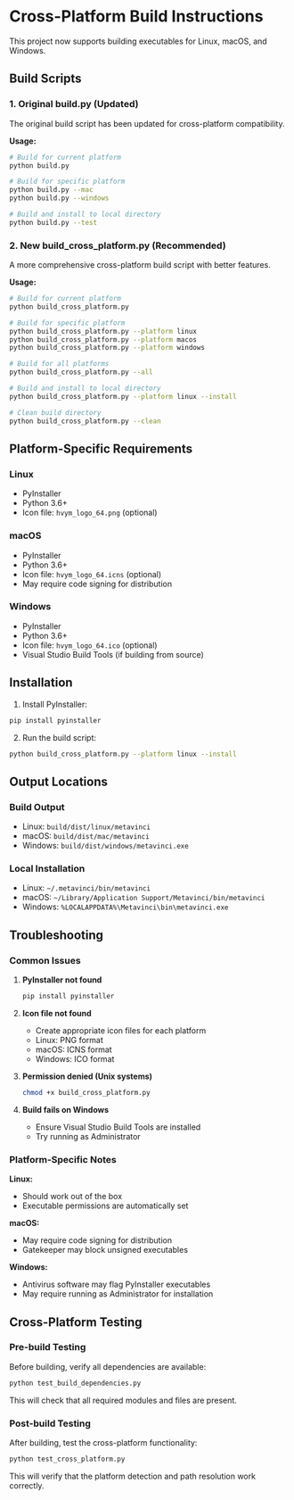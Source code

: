 # Cross-Platform Build Instructions

This project now supports building executables for Linux, macOS, and Windows.

## Build Scripts

### 1. Original build.py (Updated)
The original build script has been updated for cross-platform compatibility.

**Usage:**
```bash
# Build for current platform
python build.py

# Build for specific platform
python build.py --mac
python build.py --windows

# Build and install to local directory
python build.py --test
```

### 2. New build_cross_platform.py (Recommended)
A more comprehensive cross-platform build script with better features.

**Usage:**
```bash
# Build for current platform
python build_cross_platform.py

# Build for specific platform
python build_cross_platform.py --platform linux
python build_cross_platform.py --platform macos
python build_cross_platform.py --platform windows

# Build for all platforms
python build_cross_platform.py --all

# Build and install to local directory
python build_cross_platform.py --platform linux --install

# Clean build directory
python build_cross_platform.py --clean
```

## Platform-Specific Requirements

### Linux
- PyInstaller
- Python 3.6+
- Icon file: `hvym_logo_64.png` (optional)

### macOS
- PyInstaller
- Python 3.6+
- Icon file: `hvym_logo_64.icns` (optional)
- May require code signing for distribution

### Windows
- PyInstaller
- Python 3.6+
- Icon file: `hvym_logo_64.ico` (optional)
- Visual Studio Build Tools (if building from source)

## Installation

1. Install PyInstaller:
```bash
pip install pyinstaller
```

2. Run the build script:
```bash
python build_cross_platform.py --platform linux --install
```

## Output Locations

### Build Output
- Linux: `build/dist/linux/metavinci`
- macOS: `build/dist/mac/metavinci`
- Windows: `build/dist/windows/metavinci.exe`

### Local Installation
- Linux: `~/.metavinci/bin/metavinci`
- macOS: `~/Library/Application Support/Metavinci/bin/metavinci`
- Windows: `%LOCALAPPDATA%\Metavinci\bin\metavinci.exe`

## Troubleshooting

### Common Issues

1. **PyInstaller not found**
   ```bash
   pip install pyinstaller
   ```

2. **Icon file not found**
   - Create appropriate icon files for each platform
   - Linux: PNG format
   - macOS: ICNS format
   - Windows: ICO format

3. **Permission denied (Unix systems)**
   ```bash
   chmod +x build_cross_platform.py
   ```

4. **Build fails on Windows**
   - Ensure Visual Studio Build Tools are installed
   - Try running as Administrator

### Platform-Specific Notes

**Linux:**
- Should work out of the box
- Executable permissions are automatically set

**macOS:**
- May require code signing for distribution
- Gatekeeper may block unsigned executables

**Windows:**
- Antivirus software may flag PyInstaller executables
- May require running as Administrator for installation

## Cross-Platform Testing

### Pre-build Testing
Before building, verify all dependencies are available:

```bash
python test_build_dependencies.py
```

This will check that all required modules and files are present.

### Post-build Testing
After building, test the cross-platform functionality:

```bash
python test_cross_platform.py
```

This will verify that the platform detection and path resolution work correctly. 